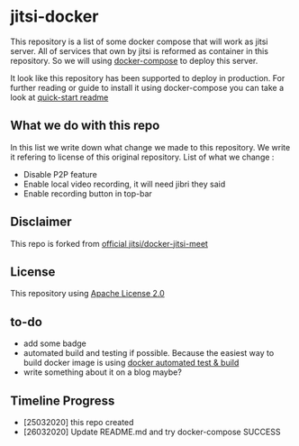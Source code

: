 # jitsi-docker

This repository is a list of some docker compose that will work as jitsi server. All of services that own by jitsi is reformed as container in this repository. So we will using [docker-compose] to deploy this server. 

It look like this repository has been supported to deploy in production. For further reading or guide to install it using docker-compose you can take a look at [quick-start readme]

## What we do with this repo 
In this list we write down what change we made to this repository. We write it refering to license of this original repository. List of what we change :

* Disable P2P feature
* Enable local video recording, it will need jibri they said
* Enable recording button in top-bar

## Disclaimer 
This repo is forked from [official jitsi/docker-jitsi-meet]

## License 
This repository using [Apache License 2.0]

## to-do
* add some badge
* automated build and testing if possible. Because the easiest way to build docker image is using [docker automated test & build]
* write something about it on a blog maybe?

## Timeline Progress
* [25032020] this repo created
* [26032020] Update README.md and try docker-compose SUCCESS

[docker-compose]:https://docs.docker.com/compose/ 
[official jitsi/docker-jitsi-meet]:https://github.com/jitsi/docker-jitsi-meet
[quick-start readme]:https://github.com/scen-git/jitsi-docker/blob/master/SOURCE.md#quick-start
[Apache License 2.0]:https://github.com/scen-git/jitsi-docker/blob/master/LICENSE
[docker automated test & build]:https://docs.docker.com/docker-hub/builds/advanced/
